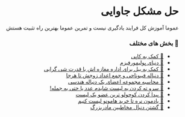 <h1 style="text-align: right;direction: rtl;" dir="rtl">حل مشکل جاوایی</h1>
<div align="right">
  </div>
<p style="text-align: right;direction: rtl;" dir="rtl">عموما آموزش کل فرایند یادگیری نیست و تمرین عموما بهترین راه تثبیت هستش</p>


<h3 style="text-align: right;direction: rtl;" dir="rtl">🔰 بخش های مختلف</h3>
<ul dir="rtl">
    <li dir="rtl" style="text-align: right;direction: rtl;"><a dir="rtl" target="_blank" href="https://github.com/Mehranalam/Quera/tree/main/HellpToCapy">💠
      کمک به کاپی</a></li> <li dir="rtl" style="text-align: right;direction: rtl;"><a dir="rtl" target="_blank" href="https://github.com/Mehranalam/Quera/tree/main/StringCrypting">💠
دنیای پولیمورفیزم</a></li><li dir="rtl" style="text-align: right;direction: rtl;"><a dir="rtl" target="_blank" href="https://github.com/Mehranalam/Problems/tree/main/MangingBillsBurgers">💠
کمک به بیل برای اداره مغازه اش با قدرت شی گرایی</a></li><li dir="rtl" style="text-align: right;direction: rtl;"><a dir="rtl" target="_blank" href="https://github.com/Mehranalam/Fibonacci-SEN/tree/main/JAVA">💠
دنباله فیبوناچی و جمع اعداد زوجش تا هرجا</a></li><li dir="rtl" style="text-align: right;direction: rtl;"><a dir="rtl" target="_blank" href="https://github.com/Mehranalam/Problems/tree/main/Sn">💠
محاسبه مجموعه اعضای یک دنباله هندسی</a></li><li dir="rtl" style="text-align: right;direction: rtl;"><a dir="rtl" target="_blank" href="https://github.com/Mehranalam/Problems/tree/main/Reverse%20Array">💠
سرو ته کردن یه لیست شایدم عدد یا حتی یه جمله!</a></li><li dir="rtl" style="text-align: right;direction: rtl;"><a dir="rtl" target="_blank" href="https://github.com/Mehranalam/Problems/tree/main/MinArray">💠
 پیدا کردن کوچولو ترین عضو یک لیست</a></li><li dir="rtl" style="text-align: right;direction: rtl;"><a dir="rtl" target="_blank" href="https://github.com/Mehranalam/Problems/tree/main/BuyingList">💠
 یادمون نره تا خرید هامونو لیست کنیم</a></li><li dir="rtl" style="text-align: right;direction: rtl;"><a dir="rtl" target="_blank" href="https://github.com/Mehranalam/Problems/tree/main/appcontact">💠
 گشتن دنبال مخاطبین مادربزرگ</a></li>
</ul>

